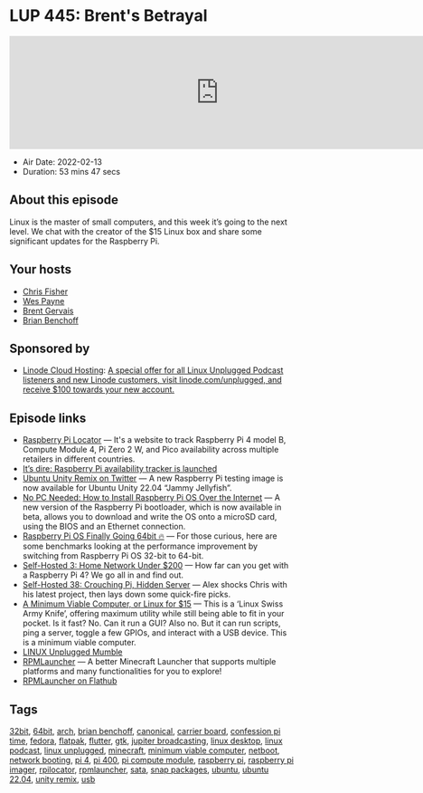 # LUP 445: Brent's Betrayal

<iframe src="https://player.fireside.fm/v2/RUkczH-V+_hZIxi_W?theme=dark" width="740" height="200" frameborder="0" scrolling="no"></iframe>

* Air Date: 2022-02-13
* Duration: 53 mins 47 secs

## About this episode

Linux is the master of small computers, and this week it’s going to the next level. We chat with the creator of the $15 Linux box and share some significant updates for the Raspberry Pi.

## Your hosts
* [Chris Fisher](https://linuxunplugged.com/hosts/chrislas)
* [Wes Payne](https://linuxunplugged.com/hosts/wes)
* [Brent Gervais](https://linuxunplugged.com/hosts/brent)
* [ Brian Benchoff](https://linuxunplugged.com/guests/bbenchoff)

## Sponsored by

  * [Linode Cloud Hosting](https://linode.com/unplugged): [A special offer for all Linux Unplugged Podcast listeners and new Linode customers, visit linode.com/unplugged, and receive $100 towards your new account. ](https://linode.com/unplugged)



## Episode links

  * [Raspberry Pi Locator](https://rpilocator.com "Raspberry Pi Locator") — It's a website to track Raspberry Pi 4 model B, Compute Module 4, Pi Zero 2 W, and Pico availability across multiple retailers in different countries.
  * [It’s dire: Raspberry Pi availability tracker is launched](https://www.jeffgeerling.com/blog/2022/its-dire-raspberry-pi-availability-tracker-launched "It’s dire: Raspberry Pi availability tracker is launched")
  * [Ubuntu Unity Remix on Twitter](https://twitter.com/ubuntu_unity/status/1492186470161199105 "Ubuntu Unity Remix on Twitter") — A new Raspberry Pi testing image is now available for Ubuntu Unity 22.04 “Jammy Jellyfish”.
  * [No PC Needed: How to Install Raspberry Pi OS Over the Internet](https://www.tomshardware.com/how-to/raspberry-pi-network-install "No PC Needed: How to Install Raspberry Pi OS Over the Internet") — A new version of the Raspberry Pi bootloader, which is now available in beta, allows you to download and write the OS onto a microSD card, using the BIOS and an Ethernet connection.
  * [Raspberry Pi OS Finally Going 64bit 🔥](https://www.phoronix.com/scan.php?page=article&item=raspberrypi-32bit-64bit&num=1 "Raspberry Pi OS Finally Going 64bit 🔥") — For those curious, here are some benchmarks looking at the performance improvement by switching from Raspberry Pi OS 32-bit to 64-bit.
  * [Self-Hosted 3: Home Network Under $200](https://selfhosted.show/3 "Self-Hosted 3: Home Network Under $200") — How far can you get with a Raspberry Pi 4? We go all in and find out.
  * [Self-Hosted 38: Crouching Pi, Hidden Server](https://selfhosted.show/38 "Self-Hosted 38: Crouching Pi, Hidden Server") — Alex shocks Chris with his latest project, then lays down some quick-fire picks.
  * [A Minimum Viable Computer, or Linux for $15](https://bbenchoff.github.io/pages/LinuxDevice.html "A Minimum Viable Computer, or Linux for $15") — This is a ‘Linux Swiss Army Knife’, offering maximum utility while still being able to fit in your pocket. Is it fast? No. Can it run a GUI? Also no. But it can run scripts, ping a server, toggle a few GPIOs, and interact with a USB device. This is a minimum viable computer.
  * [LINUX Unplugged Mumble](http://linuxunplugged.com/mumble "LINUX Unplugged Mumble")
  * [RPMLauncher](https://github.com/RPMTW/RPMLauncher "RPMLauncher") — A better Minecraft Launcher that supports multiple platforms and many functionalities for you to explore!
  * [RPMLauncher on Flathub](https://flathub.org/apps/details/ga.rpmtw.rpmlauncher "RPMLauncher on Flathub")



## Tags

[32bit](https://linuxunplugged.com/tags/32bit), [64bit](https://linuxunplugged.com/tags/64bit), [arch](https://linuxunplugged.com/tags/arch), [brian benchoff](https://linuxunplugged.com/tags/brian%20benchoff), [canonical](https://linuxunplugged.com/tags/canonical), [carrier board](https://linuxunplugged.com/tags/carrier%20board), [confession pi time](https://linuxunplugged.com/tags/confession%20pi%20time), [fedora](https://linuxunplugged.com/tags/fedora), [flatpak](https://linuxunplugged.com/tags/flatpak), [flutter](https://linuxunplugged.com/tags/flutter), [gtk](https://linuxunplugged.com/tags/gtk), [jupiter broadcasting](https://linuxunplugged.com/tags/jupiter%20broadcasting), [linux desktop](https://linuxunplugged.com/tags/linux%20desktop), [linux podcast](https://linuxunplugged.com/tags/linux%20podcast), [linux unplugged](https://linuxunplugged.com/tags/linux%20unplugged), [minecraft](https://linuxunplugged.com/tags/minecraft), [minimum viable computer](https://linuxunplugged.com/tags/minimum%20viable%20computer), [netboot](https://linuxunplugged.com/tags/netboot), [network booting](https://linuxunplugged.com/tags/network%20booting), [pi 4](https://linuxunplugged.com/tags/pi%204), [pi 400](https://linuxunplugged.com/tags/pi%20400), [pi compute module](https://linuxunplugged.com/tags/pi%20compute%20module), [raspberry pi](https://linuxunplugged.com/tags/raspberry%20pi), [raspberry pi imager](https://linuxunplugged.com/tags/raspberry%20pi%20imager), [rpilocator](https://linuxunplugged.com/tags/rpilocator), [rpmlauncher](https://linuxunplugged.com/tags/rpmlauncher), [sata](https://linuxunplugged.com/tags/sata), [snap packages](https://linuxunplugged.com/tags/snap%20packages), [ubuntu](https://linuxunplugged.com/tags/ubuntu), [ubuntu 22.04](https://linuxunplugged.com/tags/ubuntu%2022.04), [unity remix](https://linuxunplugged.com/tags/unity%20remix), [usb](https://linuxunplugged.com/tags/usb)